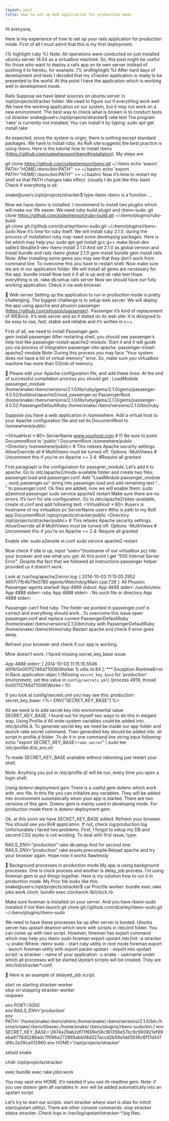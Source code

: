 ```yaml
---
layout: post
title: How to set up RoR application for production mode
---
```

Hi everyone,

Here is my experience of how to set up your rails application for production mode.
First of all I must admit that this is my first deployment. 

{% highlight ruby %}
Note: All operations were conducted on just installed ubuntu-server 14.04 as a virtualbox machine.  So, this post might be useful for those who want to deploy a rails app on its own server instead of pushing it to heroku, for example. 
{% endhighlight %}
After hard days of development and tests I decided that my sTracker application is ready to be presented to the world. At this point I have the application which is working well in development mode. 

Rails
Suppose we have latest sources on ubuntu server in /opt/projects/stracker folder. We need to figure out if everything work well. We have the working application on our system, but it may not work on a new environment. The best way to check what is broken is to conduct tests.
cd stracker
snake@userv:/opt/projects/stracker$ rake test
The program 'rake' is currently not installed. You can install it by typing:
sudo apt-get install rake

As expected, since the system is virgin, there is nothing except standard packages. We have to install ruby. As RoR site suggests the best practice is using rbenv. Here is the tutorial how to install rbenv (https://github.com/sstephenson/rbenv#installation). My steps are:

git clone https://github.com/sstephenson/rbenv.git ~/.rbenv
echo 'export PATH="$HOME/.rbenv/bin:$PATH"' >> ~/.bashrc
echo 'export PATH="$HOME/.rbenv/bin:$PATH"' >> ~/.bashrc
Now it’s time to restart my shell so that PATH changes take effect. Usually I do just like this:
	bash
Check if everything is ok:

snake@userv:/opt/projects/stracker$ type rbenv
rbenv is a function
...

Now we have rbenv is installed. I recommend to install two plugins which will make our life easier. We need ruby-build plugin and rbenv-sudo:
git clone https://github.com/sstephenson/ruby-build.git ~/.rbenv/plugins/ruby-build  
git clone git://github.com/dcarley/rbenv-sudo.git ~/.rbenv/plugins/rbenv-sudo
Now it’s time for ruby itself. We will install ruby 2.1.0, during the process of installation ruby may need some developing packages. Here is list which may help you:
sudo apt-get install gcc g++ make libssl-dev sqlite3 libsqlite3-dev
rbenv install 2.1.0
And set 2.1.0 as global version and install bundle and rails
rbenv global 2.1.0
gem install bundle
gem install rails
Note: After installing some gems you may see that they don’t work from command line. To overcome this you have to restart shell.
Now make sure we are in our application folder. We will install all gems are necessary for the app.
	bundle install
Now test it if all is up and ok
	rake test
Hope everything is ok.
	rake db:setup
	rails server
Now we should have our fully working  application. Check it via web browser.



Web server
Setting up the application to run in production mode is pretty challenging. The biggest challenge is to setup web server. We will deploy the app using apache and phusion passenger (https://github.com/phusion/passenger). Passenger it’s kind of replacement of WEBrick. It’s web server and as it stated on its web site: It is designed to be easy to use, fast, stable and reliable and it’s written in c++. 

First of all, we need to install Passenger gem. 	
gem install passenger
After restarting shell, you should see passenger’s help tool like passenger-install-apache2-module.
Start it and it will guide you via process of integration passenger into apache.
	 passenger-install-apache2-module
Note: During this process you may face “Your system does not have a lot of virtual memory” error. So, make sure you virtualbox machine has more than 512mb of memory.


Please edit your Apache configuration file, and add these lines:
At the end of successful compilation process you should get :
   LoadModule passenger_module /home/snake/.rbenv/versions/2.1.0/lib/ruby/gems/2.1.0/gems/passenger-4.0.52/buildout/apache2/mod_passenger.so
   <IfModule mod_passenger.c>
     PassengerRoot /home/snake/.rbenv/versions/2.1.0/lib/ruby/gems/2.1.0/gems/passenger-4.0.52
     PassengerDefaultRuby /home/snake/.rbenv/versions/2.1.0/bin/ruby
   </IfModule>

Suppose you have a web application in /somewhere. Add a virtual host to your
Apache configuration file and set its DocumentRoot to /somewhere/public:

   <VirtualHost *:80>
      ServerName www.yourhost.com
      # !!! Be sure to point DocumentRoot to 'public'!
      DocumentRoot /somewhere/public    
      <Directory /somewhere/public>
         # This relaxes Apache security settings.
         AllowOverride all
         # MultiViews must be turned off.
         Options -MultiViews
         # Uncomment this if you're on Apache >= 2.4:
         #Require all granted
      </Directory>
   </VirtualHost>

First paragraph is the configuration for passgner_module. Let’s add it to apache. Go to /etc/apache2/mods-available folder and create two files: passenger.load and passenger.conf.
Add   “LoadModule passenger_module ...mod_passenger.so” string into passenger.load and add remaining text “<IfModule mod_passenger.c>...  </IfModule>” to passenger.conf.
Ok files are added, now we will enable them:
sudo a2enmod passenger
	sudo service apache2 restart
Make sure there are no errors.
It’s turn for site configuration. Go to /etc/apache2/sites-available, create st.conf and add following text:
<VirtualHost *:80>
      #userv is hostname of my virtualbox pc
      ServerName userv
      #this is path to my RoR app
      DocumentRoot /opt/projects/stracker/public
      <Directory /opt/projects/stracker/public>
         # This relaxes Apache security settings.
         AllowOverride all
         # MultiViews must be turned off.
         Options -MultiViews
         # Uncomment this if you're on Apache >= 2.4:
         Require all granted
     </Directory>
</VirtualHost>



Enable site:
	sudo a2ensite st.conf
	sudo service apache2 restart

Now check if site is up, input “userv”(hostname of our virtualbox pc) into your browser and see what you get. At this point I get “500 Internal Server Error". Despite the fact that we followed all instructions passenger helper provided us it doesn’t work. 

Look at /var/log/apache2/error.log:
[ 2014-10-03 11:15:05.2952 4807/7fb4b79e5780 agents/Watchdog/Main.cpp:728 ]: All Phusion Passenger agents started!
App 4888 stdout:
App 4888 stderr: /usr/bin/env:
App 4888 stderr: ruby
App 4888 stderr: : No such file or directory
App 4888 stderr:

Passenger can’t find ruby. The folder we pointed in passenger.conf is correct and everything should work...To overcome this issue open passenger.conf and replace current
PassengerDefaultRuby /home/snake/.rbenv/versions/2.1.0/bin/ruby
with 
PassengerDefaultRuby /home/snake/.rbenv/shims/ruby
Restart apache and check if error goes away.

Refresh your browser and check if our app is working. 

Mine doesn’t work. I faced missing secret_key_base issue:

App 4888 stderr: [ 2014-10-03 11:15:15.5546 4919/0x007f2746d71008(Worker 1) utils.rb:84 ]: *** Exception RuntimeError in Rack application objec
t (Missing `secret_key_base` for 'production' environment, set this value in `config/secrets.yml`) (process 4919, thread 0x007f2746d71008(Worke
r 1)):

If you look at config/secrets.yml you may see this:
production:
  secret_key_base: <%= ENV["SECRET_KEY_BASE"] %>

 
All we need is to add secret key into environmental value SECRET_KEY_BASE. 
I found out for myself two ways to do this in elegant way.
Using Profile.d
All wide-system variables could be added into /etc/profile.d. To generate secret key we need be inside our app folder and launch rake secret command. Then generated key should be added into .sh script in profile.d folder. To do it in one command line string input following:
echo "export SECRET_KEY_BASE=`rake secret`" | sudo tee /etc/profile.d/st_env.sh 

To made SECRET_KEY_BASE available without rebooting just restart your shell. 

Note: Anything you put in /etc/profile.d/ will be run, every time you open a login shell.

Using dotenv-deployment gem
There is a useful gem dotenv which work with .env file. In this file you can initialize any variables. They will be added into environment automatically when your app is started. 
There are two versions of this gem. Dotenv gem is mainly used in developing mode. For production mode there is dotenv-deployment gem.

Ok, at this point we have SECKET_KEY_BASE added. Refresh your browser. You should see you RoR application. If not, check log/production.log
Unfortunately  I faced two problems. First, I forgot to setup my DB and second CSS styles is not working.
To deal with first issue, type:
 
RAILS_ENV="production" rake db:setup
And for second one:
RAILS_ENV=”production” rake assets:precompile
Reload apache and try your browser again. Hope now it works flawlessly


Background processes in production mode
My app is using background processes. One is clock process and another is delay_job process. I’m using foreman gem to put things together. Here is my solution how to run it in production mode.
My Proc file looks like this:
snake@userv:/opt/projects/stracker$ cat Procfile 
worker:	bundle exec rake jobs:work
clock:		bundle exec clockwork lib/clock.rb

Make sure foreman is installed on your server. And you have rbenv-sudo installed if not then launch 
git clone git://github.com/dcarley/rbenv-sudo.git ~/.rbenv/plugins/rbenv-sudo

We need to have these processes be up after server is booted. Ubuntu server has upstart deamon which work with scripts in /etc/init folder. You can come up with own script. However, foreman has export command which may help you
rbenv sudo foreman export upstart /etc/init -a stracker -u snake
Where: 
rbenv sudo  - start ruby utility in root mode
foreman export - launch foreman utility with export param
upstart - export into upstart script
-a stracker - name of your application
-u snake - username under which all processes will  be started
Upstart scripts will be created. They are /etc/init/stracker*.conf.


Here is an example of delayed_job script. 

start on starting stracker-worker                                                                                                              
stop on stopping stracker-worker                                                                                                               
respawn                                                                                                                                        
                                                                                                                                               
env PORT=5000                                                                                                                                  
env RAILS_ENV='production'                                                                                                                     
env PATH='/home/snake/.rbenv/shims:/home/snake/.rbenv/versions/2.1.0/bin:/home/snake/.rbenv/libexec:/home/snake/.rbenv/plugins/rbenv-sudo/bin:/
env SECRET_KEY_BASE='2874a29ab2df71f699e58c181356e57bc9c993921ef99eba8776d5286adc7f096a272865abb08d327accd2b59a1dd5936c6f17d441df6c2a39ce012860
env HOME='/opt/projects/stracker'                                                                                                              
                                                                                                                                               
setuid snake                                                                                                                                   
                                                                                                                                               
chdir /opt/projects/stracker                                                                                                                   
                                                                                                                                               
exec bundle exec rake jobs:work 

You may spot env HOME. It’s needed if you use rb-readline gem.
Note: if you use dotenv gem all variables in .env will be added automatically into an upstart script. 

Let’s try to start our scripts. 
	start stracker
where start is alias for initctl start(upstart utility). There are other console commands:
 stop stracker
 status stracker. 
Check logs in /var/log/upstart/stracker-*.log files.








